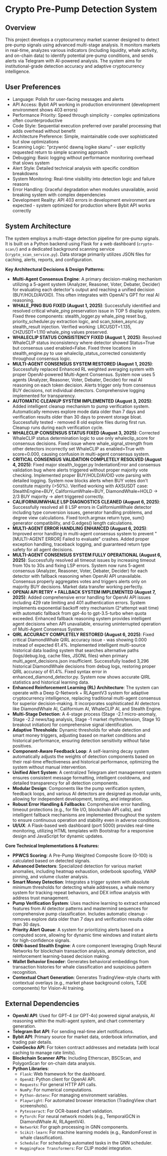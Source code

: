 # Crypto Pre-Pump Detection System

## Overview

This project develops a cryptocurrency market scanner designed to detect pre-pump signals using advanced multi-stage analysis. It monitors markets in real-time, analyzes various indicators (including liquidity, whale activity, and on-chain data) to identify potential pre-pump conditions, and sends alerts via Telegram with AI-powered analysis. The system aims for institutional-grade detection accuracy and adaptive cryptocurrency intelligence.

## User Preferences

- Language: Polish for user-facing messages and alerts
- API Access: Bybit API working in production environment (development environment shows 403 errors)
- Performance Priority: Speed through simplicity - complex optimizations often counterproductive
- Code Style: Sequential execution preferred over parallel processing that adds overhead without benefit
- Architecture Preference: Simple, maintainable code over sophisticated but slow optimizations
- Scanning Logic: "przywróć dawną logike skanu" - user explicitly requested return to simple scanning approach
- Debugging: Basic logging without performance monitoring overhead that slows system
- Alert Style: Detailed technical analysis with specific condition breakdowns
- System Monitoring: Real-time visibility into detection logic and failure reasons
- Error Handling: Graceful degradation when modules unavailable, avoid breaking system with complex dependencies
- Development Reality: API 403 errors in development environment are expected - system optimized for production where Bybit API works correctly

## System Architecture

The system employs a multi-stage detection pipeline for pre-pump signals. It is built on a Python backend using Flask for a web dashboard (`crypto-scan/`) and a dedicated background scanning service (`crypto_scan_service.py`). Data storage primarily utilizes JSON files for caching, alerts, reports, and configuration.

**Key Architectural Decisions & Design Patterns:**

-   **Multi-Agent Consensus Engine**: A primary decision-making mechanism utilizing a 5-agent system (Analyzer, Reasoner, Voter, Debater, Decider) for evaluating each detector's output and reaching a unified decision (BUY/HOLD/AVOID). This often integrates with OpenAI's GPT for real AI reasoning.
-   **WHALE_PING BUG FIXED (August 1, 2025)**: Successfully identified and resolved critical whale_ping preservation issue in TOP 5 display system. Fixed three components: stealth_logger.py whale_ping reset bug, priority_scheduler.py extraction logic, and scan_token_async.py stealth_result injection. Verified working: LRCUSDT=1.135, CHZUSDT=1.110 whale_ping values preserved.
-   **WHALECLIP STATUS CONSISTENCY FIXED (August 1, 2025)**: Resolved WhaleCLIP status inconsistency where detector showed Status=True but consensus used enabled=False. Fixed three locations in stealth_engine.py to use whaleclip_status_corrected consistently throughout consensus logic.
-   **MULTI-AGENT CONSENSUS SYSTEM RESTORED (August 1, 2025)**: Successfully replaced Enhanced RL weighted averaging system with proper OpenAI-powered Multi-Agent Consensus. System now uses 5 agents (Analyzer, Reasoner, Voter, Debater, Decider) for real AI reasoning on each token decision. Alerts trigger only from consensus BUY decisions, not individual detectors. Comprehensive logging implemented for transparency.
-   **AUTOMATIC CLEANUP SYSTEM IMPLEMENTED (August 3, 2025)**: Added intelligent cleanup mechanism to pump verification system. Automatically removes explore mode data older than 7 days and verification results older than 30 days to prevent storage bloat. Successfully tested - removed 8 old explore files during first run. Cleanup runs during each verification cycle.
-   **WHALECLIP CONSENSUS STATUS FIXED (August 3, 2025)**: Corrected WhaleCLIP status determination logic to use only whaleclip_score for consensus decisions. Fixed issue where whale_signal_strength from other detectors incorrectly set WhaleCLIP as enabled=True with score=0.000, causing confusion in multi-agent consensus system.
-   **CRITICAL CONSENSUS VALIDATION COMPLETELY RESOLVED (August 4, 2025)**: Fixed major stealth_logger.py IndentationError and consensus validation bug where alerts triggered without proper majority vote checking. Implemented proper BUY/HOLD/AVOID vote parsing with detailed logging. System now blocks alerts when BUY votes don't constitute majority (>50%). Verified working with AXSUSDT case: StealthEngine=BUY, CaliforniumWhale=BUY, DiamondWhale=HOLD → 2/3 BUY majority → alert triggered correctly.
-   **CALIFORNIUMWHALE LSP DIAGNOSTICS CLEANED (August 6, 2025)**: Successfully resolved all 8 LSP errors in CaliforniumWhale detector including type conversion issues, generator handling problems, and degree view calculations. Fixed torch.argmax return type, sum() generator compatibility, and G.edges() length calculations.
-   **MULTI-AGENT ERROR HANDLING ENHANCED (August 6, 2025)**: Improved error handling in multi-agent consensus system to prevent "[MULTI-AGENT ERROR] Failed to evaluate" crashes. Added proper exception handling, traceback logging, and guaranteed return type safety for all agent decisions.
-   **MULTI-AGENT CONSENSUS SYSTEM FULLY OPERATIONAL (August 6, 2025)**: Successfully resolved all timeout issues by increasing timeout from 10s to 30s and fixing LSP errors. System now runs 5-agent consensus (Analyzer, Reasoner, Voter, Debater, Decider) for each detector with fallback reasoning when OpenAI API unavailable. Consensus properly aggregates votes and triggers alerts only on majority BUY decisions. Market data transfer working perfectly.
-   **OPENAI API RETRY + FALLBACK SYSTEM IMPLEMENTED (August 7, 2025)**: Added comprehensive error handling for OpenAI API issues including 429 rate limiting and 401 authentication errors. System implements exponential backoff retry mechanism (2^attempt wait time) with automatic fallback from gpt-4o to gpt-3.5-turbo when quota exceeded. Enhanced fallback reasoning system provides intelligent agent decisions when API unavailable, ensuring uninterrupted operation of Multi-Agent Consensus System.
-   **QIRL ACCURACY COMPLETELY RESTORED (August 6, 2025)**: Fixed critical DiamondWhale QIRL accuracy issue - was showing 0.000 instead of expected 61.4%. Implemented intelligent multi-source historical data loading system that searches alternative paths (logs/debug.log, cache files, JSONL files) when primary multi_agent_decisions.json insufficient. Successfully loaded 3,296 historical DiamondWhale decisions from debug logs, restoring proper QIRL accuracy of 61.4%. Fixed syntax error in enhanced_diamond_detector.py. System now shows accurate QIRL statistics and historical learning data.
-   **Enhanced Reinforcement Learning (RL) Architecture**: The system can operate with a Deep Q-Network + RLAgentV3 system for adaptive cryptocurrency intelligence, replacing traditional multi-agent consensus for superior decision-making. It incorporates sophisticated AI detectors like DiamondWhale AI, Californium AI, WhaleCLIP AI, and Stealth Engine.
-   **Multi-Stage Detection**: A 4-stage process (Stage -2.1 micro-anomaly, Stage -2.2 news/tag analysis, Stage -1 market rhythm/tension, Stage 1G breakout initiation) for comprehensive signal identification.
-   **Adaptive Thresholds**: Dynamic thresholds for whale detection and smart money triggers, adjusting based on market conditions and historical performance, ensuring detection sensitivity without false positives.
-   **Component-Aware Feedback Loop**: A self-learning decay system automatically adjusts the weights of detection components based on their real-time effectiveness and historical performance, optimizing the system without manual intervention.
-   **Unified Alert System**: A centralized Telegram alert management system ensures consistent message formatting, intelligent cooldowns, and detailed transparency for all detection components.
-   **Modular Design**: Components like the pump verification system, feedback loops, and various AI detectors are designed as modular units, allowing for independent development, testing, and integration.
-   **Robust Error Handling & Fallbacks**: Comprehensive error handling, timeout protections (e.g., for file I/O, blockchain API calls), and intelligent fallback mechanisms are implemented throughout the system to ensure continuous operation and stability even in adverse conditions.
-   **UI/UX**: A Flask-based web dashboard (port 5000) provides real-time monitoring, utilizing HTML templates with Bootstrap for a responsive design and JavaScript for dynamic updates.

**Core Technical Implementations & Features:**

-   **PPWCS Scoring**: A Pre-Pump Weighted Composite Score (0-100) is calculated based on detected signals.
-   **Advanced Detectors**: Specialized detection for various market anomalies, including heatmap exhaustion, orderbook spoofing, VWAP pinning, and volume cluster analysis.
-   **Smart Money Detection**: Integrates a trigger system with absolute minimum thresholds for detecting whale addresses, a whale memory system for tracking repeat behaviors, and DEX inflow analysis with address trust management.
-   **Pump Verification System**: Uses machine learning to extract enhanced features from AI detector patterns and mastermind sequences for comprehensive pump classification. Includes automatic cleanup - removes explore data older than 7 days and verification results older than 30 days.
-   **Priority Alert Queue**: A system for prioritizing alerts based on a computed score, allowing for dynamic time windows and instant alerts for high-confidence signals.
-   **GNN-based Stealth Engine**: A core component leveraging Graph Neural Networks for blockchain transaction analysis, anomaly detection, and reinforcement learning-based decision making.
-   **Wallet Behavior Encoder**: Generates behavioral embeddings from transaction histories for whale classification and suspicious pattern recognition.
-   **Contextual Chart Generation**: Generates TradingView-style charts with contextual overlays (e.g., market phase background colors, TJDE components) for Vision-AI training.

## External Dependencies

-   **OpenAI API**: Used for GPT-4 (or GPT-4o) powered signal analysis, AI reasoning within the multi-agent system, and chart commentary generation.
-   **Telegram Bot API**: For sending real-time alert notifications.
-   **Bybit API**: Primary source for market data, orderbook information, and trading pair details.
-   **CoinGecko API**: For token contract addresses and metadata (with local caching to manage rate limits).
-   **Blockchain Scanner APIs**: Including Etherscan, BSCScan, and PolygonScan for on-chain data analysis.
-   **Python Libraries**:
    -   `Flask`: Web framework for the dashboard.
    -   `OpenAI`: Python client for OpenAI API.
    -   `Requests`: For general HTTP API calls.
    -   `NumPy`: For numerical computations.
    -   `Python-dotenv`: For managing environment variables.
    -   `Playwright`: For automated browser interaction (TradingView chart screenshots).
    -   `Pytesseract`: For OCR-based chart validation.
    -   `PyTorch`: For neural network models (e.g., TemporalGCN in DiamondWhale AI, RLAgentV4).
    -   `NetworkX`: For graph processing in GNN components.
    -   `Scikit-learn`: For machine learning models (e.g., RandomForest in whale classification).
    -   `Schedule`: For scheduling automated tasks in the GNN scheduler.
    -   `HuggingFace Transformers`: For CLIP model integration.